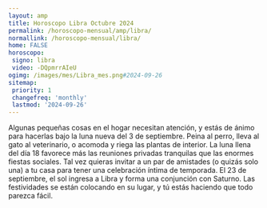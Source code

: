 ```yaml
---
layout: amp
title: Horoscopo Libra Octubre 2024 
permalink: /horoscopo-mensual/amp/libra/
normallink: /horoscopo-mensual/libra/
home: FALSE
horoscopo:
 signo: libra
 video: -DQpmrrAIeU
ogimg: /images/mes/Libra_mes.png#2024-09-26
sitemap:
 priority: 1
 changefreq: 'monthly'
 lastmod: '2024-09-26'
---
```



Algunas pequeñas cosas en el hogar necesitan atención, y estás de ánimo para hacerlas bajo la luna nueva del 3 de septiembre. Peina al perro, lleva al gato al veterinario, o acomoda y riega las plantas de interior. La luna llena del día 18 favorece más las reuniones privadas tranquilas que las enormes fiestas sociales. Tal vez quieras invitar a un par de amistades (o quizás solo una) a tu casa para tener una celebración íntima de temporada. El 23 de septiembre, el sol ingresa a Libra y forma una conjunción con Saturno. Las festividades se están colocando en su lugar, y tú estás haciendo que todo parezca fácil. 